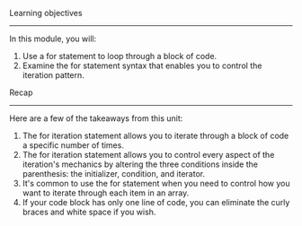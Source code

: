 Learning objectives
***
In this module, you will:

   1. Use a for statement to loop through a block of code.
   2. Examine the for statement syntax that enables you to control the iteration pattern.


Recap
****
Here are a few of the takeaways from this unit:

   1. The for iteration statement allows you to iterate through a block of code a specific number of times.
   2. The for iteration statement allows you to control every aspect of the iteration's mechanics by altering the three conditions inside the parenthesis: the initializer, condition, and iterator.
   3. It's common to use the for statement when you need to control how you want to iterate through each item in an array.
   4. If your code block has only one line of code, you can eliminate the curly braces and white space if you wish.
